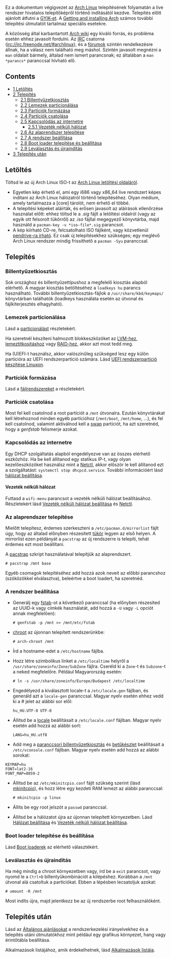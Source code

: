 Ez a dokumentum végigvezet az [Arch Linux](/index.php/Arch_Linux_(Magyar) "Arch Linux (Magyar)") telepítésének folyamatán a live rendszer hivatalos telepítőképről történő indításától kezdve. Telepítés előtt ajánlott átfutni a [GYIK-et](/index.php/FAQ "FAQ"). A [Getting and installing Arch](/index.php/Getting_and_installing_Arch "Getting and installing Arch") számos további telepítési útmutatót tartalmaz speciális esetekre.

A közösség által karbantartott [Arch wiki](/index.php/Main_page "Main page") egy kiváló forrás, és probléma esetén ehhez javasolt fordulni. Az [IRC](https://en.wikipedia.org/wiki/IRC "wikipedia:IRC") csatorna ([irc://irc.freenode.net/#archlinux](irc://irc.freenode.net/#archlinux)), és a [fórumok](https://bbs.archlinux.org/) szintén rendelkezésre állnak, ha a válasz nem található meg máshol. Szintén javasolt megnézni a `man` oldalait bármely, általad nem ismert parancsnak; ez általában a `man *parancs*` paranccsal hívható elő.

## Contents

*   [1 Letöltés](#Let.C3.B6lt.C3.A9s)
*   [2 Telepítés](#Telep.C3.ADt.C3.A9s)
    *   [2.1 Billentyűzetkiosztás](#Billenty.C5.B1zetkioszt.C3.A1s)
    *   [2.2 Lemezek particionálása](#Lemezek_particion.C3.A1l.C3.A1sa)
    *   [2.3 Partíciók formázása](#Part.C3.ADci.C3.B3k_form.C3.A1z.C3.A1sa)
    *   [2.4 Partíciók csatolása](#Part.C3.ADci.C3.B3k_csatol.C3.A1sa)
    *   [2.5 Kapcsolódás az internetre](#Kapcsol.C3.B3d.C3.A1s_az_internetre)
        *   [2.5.1 Vezeték nélküli hálózat](#Vezet.C3.A9k_n.C3.A9lk.C3.BCli_h.C3.A1l.C3.B3zat)
    *   [2.6 Az alaprendszer telepítése](#Az_alaprendszer_telep.C3.ADt.C3.A9se)
    *   [2.7 A rendszer beállítása](#A_rendszer_be.C3.A1ll.C3.ADt.C3.A1sa)
    *   [2.8 Boot loader telepítése és beállítása](#Boot_loader_telep.C3.ADt.C3.A9se_.C3.A9s_be.C3.A1ll.C3.ADt.C3.A1sa)
    *   [2.9 Leválasztás és újraindítás](#Lev.C3.A1laszt.C3.A1s_.C3.A9s_.C3.BAjraind.C3.ADt.C3.A1s)
*   [3 Telepítés után](#Telep.C3.ADt.C3.A9s_ut.C3.A1n)

## Letöltés

Töltsd le az új Arch Linux ISO-t az [Arch Linux letöltési oldaláról](https://www.archlinux.org/download/).

*   Egyetlen kép érhető el, ami egy i686 vagy x86_64 live rendszert képes indítani az Arch Linux hálózatról történő telepítéséhez. Olyan médium, amely tartalmazza a [core] tárolót, nem érhető el többé.
*   A telepítési képeket aláírták, és erősen javasolt az aláírások ellenőrzése használat előtt: ehhez töltsd le a *.sig* fájlt a letöltési oldalról (vagy az egyik ott felsorolt tükörről) az *.iso* fájllal megegyező könyvtárba, majd használd a `pacman-key -v *iso-file*.sig` parancsot.
*   A kép kiírható CD-re, felcsatolható ISO fájlként, vagy közvetlenül [pendrive-ra írható](/index.php/USB_Installation_Media "USB Installation Media"). Ez csak új telepítésekhez szükséges; egy meglévő Arch Linux rendszer mindig frissíthető a `pacman -Syu` paranccsal.

## Telepítés

### Billentyűzetkiosztás

Sok országhoz és billentyűzettípushoz a megfelelő kiosztás alapból elérhető. A magyar kiosztás betöltéséhez a `loadkeys hu` parancs használható. További billentyűzetkiosztás-fájlok a `/usr/share/kbd/keymaps/` könyvtárban találhatók (loadkeys használata esetén az útvonal és fájlkiterjesztés elhagyható).

### Lemezek particionálása

Lásd a [particionálást](/index.php/Partitioning "Partitioning") részletekért.

Ha szeretnél készíteni halmozott blokkeszközöket az [LVM-hez](/index.php/LVM "LVM"), [lemeztitkosításhoz](/index.php/Disk_encryption "Disk encryption") vagy [RAID-hez](/index.php/RAID "RAID"), akkor azt most tedd meg.

Ha (U)EFI-t használsz, akkor valószínűleg szükséged lesz egy külön partícióra az UEFI rendszerpartíció számára. Lásd [UEFI rendszerpartició készítése Linuxon](/index.php/Unified_Extensible_Firmware_Interface#EFI_System_Partition "Unified Extensible Firmware Interface").

### Partíciók formázása

Lásd a [fájlrendszereket](/index.php/File_systems#Step_2:_create_the_new_file_system "File systems") a részletekért.

### Partíciók csatolása

Most fel kell csatolnod a root partíciót a `/mnt` útvonalra. Ezután könyvtárakat kell létrehoznod minden egyéb partícióhoz (`/mnt/boot`, `/mnt/home`, ...), és fel kell csatolnod, valamint aktiválnod kell a [swap](/index.php/Swap "Swap") partíciót, ha azt szeretnéd, hogy a *genfstab* felismerje azokat.

### Kapcsolódás az internetre

Egy DHCP szolgáltatás alapból engedélyezve van az összes elérhető eszközhöz. Ha be kell állítanod egy statikus IP-t, vagy olyan kezelőeszközöket használsz mint a [Netctl](/index.php/Netctl "Netctl"), akkor először le kell állítanod ezt a szolgáltatást: `systemctl stop dhcpcd.service`. További információért lásd [hálózat beállítása](/index.php/Configuring_network "Configuring network").

#### Vezeték nélküli hálózat

Futtasd a `wifi-menu` parancsot a vezeték nélküli hálózat beállításához. Részletekért lásd [Vezeték nélküli hálózat beállítása](/index.php/Wireless_Setup "Wireless Setup") és [Netctl](/index.php/Netctl "Netctl").

### Az alaprendszer telepítése

Mielőtt telepítesz, érdemes szerkeszteni a `/etc/pacman.d/mirrorlist` fájlt úgy, hogy az általad előnyben részesített [tükör](/index.php/Mirrors "Mirrors") legyen az első helyen. A mirrorlist ezen példányát a `pacstrap` az új rendszerre is telepíti, tehát érdemes ezt most beállítani.

A [pacstrap](https://projects.archlinux.org/arch-install-scripts.git/tree/pacstrap.in) szkript használatával telepítjük az alaprendszert.

```
# pacstrap /mnt base

```

Egyéb csomagok telepítéséhez add hozzá azok neveit az előbbi parancshoz (szóközökkel elválasztva), beleértve a boot loadert, ha szeretnéd.

### A rendszer beállítása

*   Generálj egy [fstab](/index.php/Fstab "Fstab")-ot a következő paranccsal (ha előnyben részesíted az UUID-k vagy címkék használatát, add hozzá a `-U` vagy `-L` opciót annak megfelelően):

	 `# genfstab -p /mnt >> /mnt/etc/fstab` 

*   [chroot](/index.php/Chroot "Chroot") az újonnan telepített rendszerünkbe:

	 `# arch-chroot /mnt` 

*   Írd a hostname-edet a `/etc/hostname` fájlba.

*   Hozz létre szimbolikus linket a `/etc/localtime` helyről a `/usr/share/zoneinfo/Zone/SubZone` fájlra. Cseréld ki a `Zone`-t és `Subzone`-t a neked megfelelőre. Például Magyarország esetén:

	 `# ln -s /usr/share/zoneinfo/Europe/Budapest /etc/localtime` 

*   Engedélyezd a kiválasztott locale-t a `/etc/locale.gen` fájlban, és generáld azt a `locale-gen` paranccsal. Magyar nyelv esetén ehhez vedd ki a # jelet az alábbi sor elől:

	 `hu_HU.UTF-8 UTF-8` 

*   Állítsd be a [locale](/index.php/Locale#Setting_the_system_locale "Locale") beállításait a `/etc/locale.conf` fájlban. Magyar nyelv esetén add hozzá az alábbi sort:

	 `LANG=hu_HU.utf8` 

*   Add meg a [paranccsori billentyűzetkiosztás](/index.php/KEYMAP "KEYMAP") és [betűkészlet](/index.php/Fonts#Console_fonts "Fonts") beállításait a `/etc/vconsole.conf` fájlban. Magyar nyelv esetén add hozzá az alábbi sorokat:

```
KEYMAP=hu
FONT=lat2-16
FONT_MAP=8859-2
```

*   Állítsd be az `/etc/mkinitcpio.conf` fájlt szükség szerint (lásd [mkinitcpio](/index.php/Mkinitcpio "Mkinitcpio")), és hozz létre egy kezdeti RAM lemezt az alábbi paranccsal:

	 `# mkinitcpio -p linux` 

*   Állíts be egy root jelszót a `passwd` paranccsal.
*   Állítsd be a hálózatot újra az újonnan telepített környezetben. Lásd [Hálózat beállítása](/index.php/Network_configuration "Network configuration") és [Vezeték nélküli hálózat beállítása](/index.php/Wireless_Setup "Wireless Setup").

### Boot loader telepítése és beállítása

Lásd [Boot loaderek](/index.php/Boot_loaders "Boot loaders") az elérhető választékért.

### Leválasztás és újraindítás

Ha még mindig a chroot környezetben vagy, írd be a `exit` parancsot, vagy nyomd le a `Ctrl+D` billentyűkombinációt a kilépéshez. Korábban a `/mnt` útvonal alá csatoltuk a partíciókat. Ebben a lépésben lecsatoljuk azokat:

```
# umount -R /mnt

```

Most indíts újra, majd jelentkezz be az új rendszerbe root felhasználóként.

## Telepítés után

Lásd az [Általános ajánlásokat](/index.php/General_recommendations "General recommendations") a rendszerkezelési irányelvekhez és a telepítés utáni útmutatókhoz mint például egy grafikus környezet, hang vagy érintőtábla beállítása.

Alkalmazások listájához, amik érdekelhetnek, lásd [Alkalmazások listája](/index.php/List_of_applications "List of applications").